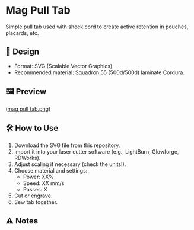 # Mag Pull Tab

Simple pull tab used with shock cord to create active retention in pouches, placards, etc.

## 📐 Design
- Format: SVG (Scalable Vector Graphics)
- Recommended material: Squadron 55 (500d/500d) laminate Cordura.

## 🖼 Preview
([mag pull tab.png](https://github.com/triple3concepts/LaserCutting/blob/main/SVG%20Files/Mag%20Pull%20Tab/Mag%20Pull%20Tab.png))  


## 🛠 How to Use
1. Download the SVG file from this repository.  
2. Import it into your laser cutter software (e.g., LightBurn, Glowforge, RDWorks).  
3. Adjust scaling if necessary (check the units!).  
4. Choose material and settings:  
   - Power: XX%  
   - Speed: XX mm/s  
   - Passes: X  
5. Cut or engrave.
6. Sew tab together.

## ⚠️ Notes
